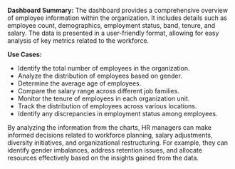 **Dashboard Summary:**
The dashboard provides a comprehensive overview of employee information within the organization. It includes details such as employee count, demographics, employment status, band, tenure, and salary. The data is presented in a user-friendly format, allowing for easy analysis of key metrics related to the workforce.

**Use Cases:**
- Identify the total number of employees in the organization.
- Analyze the distribution of employees based on gender.
- Determine the average age of employees.
- Compare the salary range across different job families.
- Monitor the tenure of employees in each organization unit.
- Track the distribution of employees across various locations.
- Identify any discrepancies in employment status among employees.

By analyzing the information from the charts, HR managers can make informed decisions related to workforce planning, salary adjustments, diversity initiatives, and organizational restructuring. For example, they can identify gender imbalances, address retention issues, and allocate resources effectively based on the insights gained from the data.
